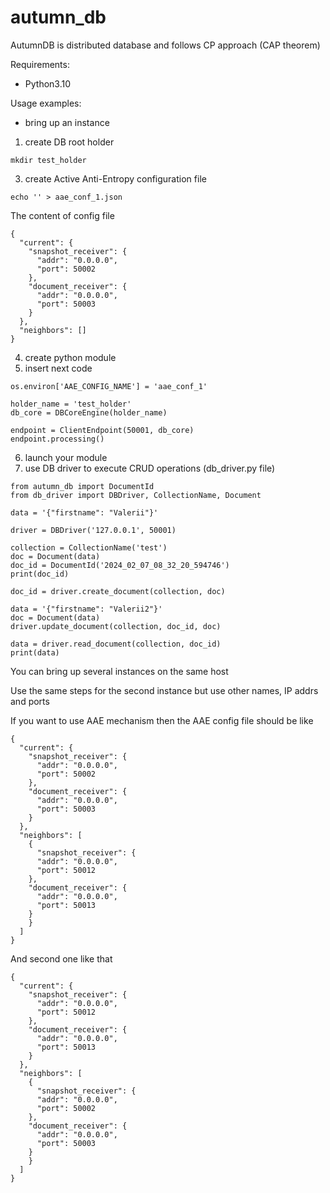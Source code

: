# autumn_db
AutumnDB is distributed database and follows CP approach (CAP theorem)

Requirements:
- Python3.10

Usage examples:
- bring up an instance
1) create DB root holder
```commandline
mkdir test_holder
```
3) create Active Anti-Entropy configuration file
```
echo '' > aae_conf_1.json
```
The content of config file
```
{
  "current": {
    "snapshot_receiver": {
      "addr": "0.0.0.0",
      "port": 50002
    },
    "document_receiver": {
      "addr": "0.0.0.0",
      "port": 50003
    }
  },
  "neighbors": []
}
```
4) create python module
5) insert next code
```
os.environ['AAE_CONFIG_NAME'] = 'aae_conf_1'

holder_name = 'test_holder'
db_core = DBCoreEngine(holder_name)

endpoint = ClientEndpoint(50001, db_core)
endpoint.processing()
```
6) launch your module
7) use DB driver to execute CRUD operations (db_driver.py file)
```
from autumn_db import DocumentId
from db_driver import DBDriver, CollectionName, Document

data = '{"firstname": "Valerii"}'

driver = DBDriver('127.0.0.1', 50001)

collection = CollectionName('test')
doc = Document(data)
doc_id = DocumentId('2024_02_07_08_32_20_594746')
print(doc_id)

doc_id = driver.create_document(collection, doc)

data = '{"firstname": "Valerii2"}'
doc = Document(data)
driver.update_document(collection, doc_id, doc)

data = driver.read_document(collection, doc_id)
print(data)
```

You can bring up several instances on the same host

Use the same steps for the second instance but use other names, IP addrs and ports

If you want to use AAE mechanism then the AAE config file should be like
```
{
  "current": {
    "snapshot_receiver": {
      "addr": "0.0.0.0",
      "port": 50002
    },
    "document_receiver": {
      "addr": "0.0.0.0",
      "port": 50003
    }
  },
  "neighbors": [
    {
      "snapshot_receiver": {
      "addr": "0.0.0.0",
      "port": 50012
    },
    "document_receiver": {
      "addr": "0.0.0.0",
      "port": 50013
    }
    }
  ]
}
```
And second one like that
```
{
  "current": {
    "snapshot_receiver": {
      "addr": "0.0.0.0",
      "port": 50012
    },
    "document_receiver": {
      "addr": "0.0.0.0",
      "port": 50013
    }
  },
  "neighbors": [
    {
      "snapshot_receiver": {
      "addr": "0.0.0.0",
      "port": 50002
    },
    "document_receiver": {
      "addr": "0.0.0.0",
      "port": 50003
    }
    }
  ]
}
```